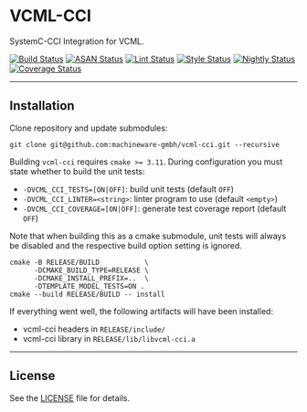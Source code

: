 # VCML-CCI
SystemC-CCI Integration for VCML.

[![Build Status](https://github.com/machineware-gmbh/vcml-cci/actions/workflows/cmake.yml/badge.svg?branch=main)](https://github.com/machineware-gmbh/vcml-cci/actions/workflows/cmake.yml)
[![ASAN Status](https://github.com/machineware-gmbh/vcml-cci/actions/workflows/asan.yml/badge.svg?branch=main)](https://github.com/machineware-gmbh/vcml-cci/actions/workflows/asan.yml)
[![Lint Status](https://github.com/machineware-gmbh/vcml-cci/actions/workflows/lint.yml/badge.svg?branch=main)](https://github.com/machineware-gmbh/vcml-cci/actions/workflows/lint.yml)
[![Style Status](https://github.com/machineware-gmbh/vcml-cci/actions/workflows/style.yml/badge.svg?branch=main)](https://github.com/machineware-gmbh/vcml-cci/actions/workflows/style.yml)
[![Nightly Status](https://github.com/machineware-gmbh/vcml-cci/actions/workflows/nightly.yml/badge.svg?branch=main)](https://github.com/machineware-gmbh/vcml-cci/actions/workflows/nightly.yml)
[![Coverage Status](https://github.com/machineware-gmbh/vcml-cci/actions/workflows/coverage.yml/badge.svg?branch=main)](https://github.com/machineware-gmbh/vcml-cci/actions/workflows/coverage.yml)


----
## Installation
Clone repository and update submodules:
```
git clone git@github.com:machineware-gmbh/vcml-cci.git --recursive
```

Building `vcml-cci` requires `cmake >= 3.11`. During configuration you
must state whether to build the unit tests:
* `-DVCML_CCI_TESTS=[ON|OFF]`: build unit tests (default `OFF`)
* `-DVCML_CCI_LINTER=<string>`: linter program to use (default `<empty>`)
* `-DVCML_CCI_COVERAGE=[ON|OFF]`: generate test coverage report (default `OFF`)

Note that when building this as a cmake submodule, unit tests will always be
disabled and the respective build option setting is ignored.
```
cmake -B RELEASE/BUILD           \
      -DCMAKE_BUILD_TYPE=RELEASE \
      -DCMAKE_INSTALL_PREFIX=..  \
      -DTEMPLATE_MODEL_TESTS=ON .
cmake --build RELEASE/BUILD -- install
```
If everything went well, the following artifacts will have been installed:
* vcml-cci headers in `RELEASE/include/`
* vcml-cci library in `RELEASE/lib/libvcml-cci.a`

----
## License

See the [LICENSE](LICENSE) file for details.
